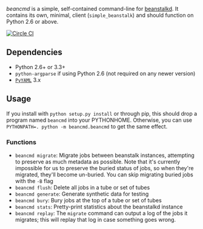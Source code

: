 *beancmd* is a simple, self-contained command-line for [beanstalkd](http://kr.github.io/beanstalkd/). It contains its own, minimal, client (`simple_beanstalk`) and should function on Python 2.6 or above.

[![Circle CI](https://circleci.com/gh/EasyPost/beancmd.svg?style=svg&circle-token=2f6ae769a7e6d9c16a6724ff29abb4488421feec)](https://circleci.com/gh/EasyPost/beancmd)

## Dependencies

 - Python 2.6+ or 3.3+
 - `python-argparse` if using Python 2.6 (not required on any newer version)
 - [`PyYAML`](http://pyyaml.org/) 3.x

## Usage

If you install with `python setup.py install` or through pip, this should drop a program named `beancmd` into your PYTHONHOME. Otherwise, you can use `PYTHONPATH=. python -m beancmd.beancmd` to get the same effect.

### Functions

 * `beancmd migrate`: Migrate jobs between beanstalk instances, attempting to preserve as much metadata as possible. Note that it's currently impossible for us to preserve the buried status of jobs, so when they're migrated, they'll become un-buried. You can skip migrating buried jobs with the `-B` flag
 * `beancmd flush`: Delete all jobs in a tube or set of tubes
 * `beancmd generate`: Generate synthetic data for testing
 * `beancmd bury`: Bury jobs at the top of a tube or set of tubes
 * `beancmd stats`: Pretty-print statistics about the beanstalkd instance
 * `beancmd replay`: The `migrate` command can output a log of the jobs it migrates; this will replay that log in case something goes wrong.
